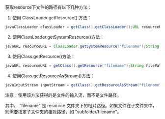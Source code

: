 
获取resource下文件的路径有以下几种方法：

1. 使用 ClassLoader.getResource() 方法：

```java
javaClassLoader classLoader = getClass().getClassLoader();URL resourceURL = classLoader.getResource("filename");String filePath = resourceURL.getPath();
```

2. 使用ClassLoader.getSystemResource()方法：

```java
javaURL resourceURL = ClassLoader.getSystemResource("filename");String filePath = resourceURL.getPath();
```

3. 使用Class.getResource()方法：

```java
javaURL resourceURL = getClass().getResource("filename");String filePath = resourceURL.getPath();
```

4. 使用Class.getResourceAsStream()方法：

```java
javaInputStream inputStream = getClass().getResourceAsStream("filename");
```

注意：使用该方法获得的是文件的输入流，而不是文件路径。

其中， "filename" 是 resource 文件夹下的相对路径。如果文件在子文件夹中，则需要指定子文件夹的相对路径，如 "subfolder/filename"。